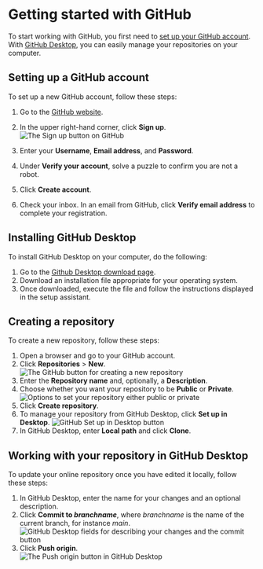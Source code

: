 # Getting started with GitHub

To start working with GitHub, you first need to [set up your GitHub account](#setting-up-a-github-account). With [GitHub Desktop](#installing-github-desktop), you can easily manage your repositories on your computer.

## Setting up a GitHub account

To set up a new GitHub account, follow these steps:

1. Go to the [GitHub website](https://github.com).
2. In the upper right-hand corner, click **Sign up**.  
    ![The Sign up button on GitHub](http://localhost:3000/assets/images/github-sign-up.jpg)  
   
3. Enter your **Username**, **Email address**, and **Password**.
4. Under **Verify your account**, solve a puzzle to confirm you are not a robot.
5. Click **Create account**.
6. Check your inbox. In an email from GitHub, click **Verify email address** to complete your registration.

## Installing GitHub Desktop

To install GitHub Desktop on your computer, do the following:

1. Go to the [Github Desktop download page](https://desktop.github.com/).
2. Download an installation file appropriate for your operating system.
3. Once downloaded, execute the file and follow the instructions displayed in the setup assistant.

## Creating a repository

To create a new repository, follow these steps:

1. Open a browser and go to your GitHub account.
2. Click **Repositories** > **New**.
    ![The GitHub button for creating a new repository](http://localhost:3000/assets/images/github-new-rep.jpg)
3. Enter the **Repository name** and, optionally, a **Description**.
4. Choose whether you want your repository to be **Public** or **Private**.
    ![Options to set your repository either public or private](http://localhost:3000/assets/images/github-public-private.jpg)
5. Click **Create repository**.
6. To manage your repository from GitHub Desktop, click **Set up in Desktop**.
   ![GitHub Set up in Desktop button](http://localhost:3000/assets/images/github-set-up-in-desktop.jpg)
7. In GitHub Desktop, enter **Local path** and click **Clone**.

## Working with your repository in GitHub Desktop

To update your online repository once you have edited it locally, follow these steps:

1. In GitHub Desktop, enter the name for your changes and an optional description.
2. Click **Commit to *branchname***, where *branchname* is the name of the current branch, for instance *main*.
    ![GitHub Desktop fields for describing your changes and the commit button](http://localhost:3000/assets/images/github-commit.jpg)
3. Click **Push origin**.  
    ![The Push origin button in GitHub Desktop](http://localhost:3000/assets/images/github-push.jpg)
